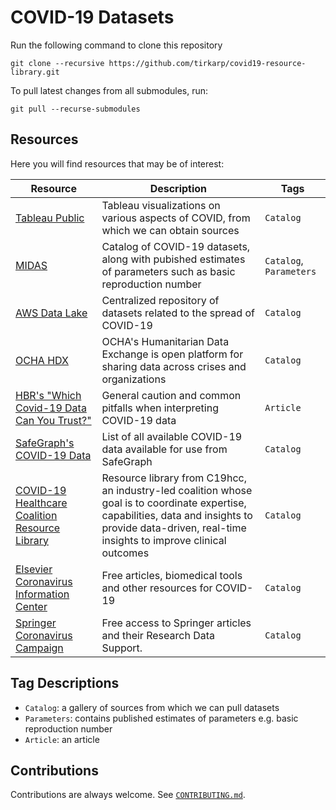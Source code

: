 # COVID-19 Datasets

Run the following command to clone this repository
```
git clone --recursive https://github.com/tirkarp/covid19-resource-library.git
```

To pull latest changes from all submodules, run:
```
git pull --recurse-submodules
```

## Resources

Here you will find resources that may be of interest:

| Resource | Description | Tags |
|-|-|-|
| [Tableau Public](https://public.tableau.com/en-us/s/covid-19-viz-gallery) | Tableau visualizations on various aspects of COVID, from which we can obtain sources | `Catalog` |
| [MIDAS](https://midasnetwork.us/covid-19/#resources) | Catalog of COVID-19 datasets, along with pubished estimates of parameters such as basic reproduction number | `Catalog`, `Parameters` |
| [AWS Data Lake](https://aws.amazon.com/blogs/big-data/a-public-data-lake-for-analysis-of-covid-19-data/) | Centralized repository of datasets related to the spread of COVID-19 | `Catalog` |
| [OCHA HDX](https://data.humdata.org/dataset) | OCHA's Humanitarian Data Exchange is open platform for sharing data across crises and organizations | `Catalog` |
| [HBR's "Which Covid-19 Data Can You Trust?"](https://hbr.org/2020/05/which-covid-19-data-can-you-trust) | General caution and common pitfalls when interpreting COVID-19 data | `Article` |
| [SafeGraph's COVID-19 Data](https://docs.google.com/spreadsheets/d/1UNWvPzkUTTlXBZ6M6iGhM_7sr8h-MxsZdE7iOszkAmk/edit#gid=0) | List of all available COVID-19 data available for use from SafeGraph | `Catalog` |
| [COVID-19 Healthcare Coalition Resource Library](https://c19hcc.org/resource-library) | Resource library from C19hcc, an industry-led coalition whose goal is to coordinate expertise, capabilities, data and insights to provide data-driven, real-time insights to improve clinical outcomes | `Catalog` |
| [Elsevier Coronavirus Information Center](https://www.elsevier.com/connect/coronavirus-information-center) | Free articles, biomedical tools and other resources for COVID-19 | `Catalog` |
| [Springer Coronavirus Campaign](https://www.springernature.com/gp/researchers/campaigns/coronavirus) | Free access to Springer articles and their Research Data Support. | `Catalog` |

## Tag Descriptions

- `Catalog`: a gallery of sources from which we can pull datasets
- `Parameters`: contains published estimates of parameters e.g. basic reproduction number
- `Article`: an article

## Contributions

Contributions are always welcome. See [`CONTRIBUTING.md`](CONTRIBUTING.md).
